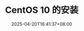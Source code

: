 ---
title: 'CentOS 10 的安装'
date: '2025-04-20T16:41:37+08:00'
weight: 
draft: false
description: "CentOS 10 的安装"
---